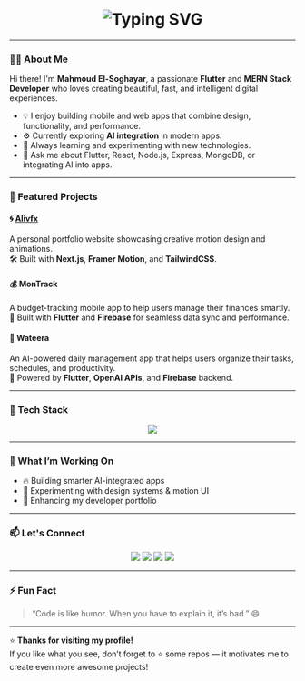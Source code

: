 <!-- Animated Header -->
<h1 align="center">
  <img src="https://readme-typing-svg.herokuapp.com?font=Fira+Code&pause=1000&color=00C7FF&center=true&vCenter=true&width=435&lines=Hey+There!+👋;I'm+Mahmoud+El-Soghayar;Flutter+%26+MERN+Developer;Welcome+to+my+Profile!+🚀" alt="Typing SVG" />
</h1>

---

### 🧑‍💻 About Me

Hi there! I'm **Mahmoud El-Soghayar**, a passionate **Flutter** and **MERN Stack Developer** who loves creating beautiful, fast, and intelligent digital experiences.

- 💡 I enjoy building mobile and web apps that combine design, functionality, and performance.  
- ⚙️ Currently exploring **AI integration** in modern apps.  
- 🚀 Always learning and experimenting with new technologies.  
- 💬 Ask me about Flutter, React, Node.js, Express, MongoDB, or integrating AI into apps.

---

### 🚀 Featured Projects

#### 🌀 [Alivfx](https://alivfx.vercel.app)
A personal portfolio website showcasing creative motion design and animations.  
🛠 Built with **Next.js**, **Framer Motion**, and **TailwindCSS**.

#### 💰 MonTrack
A budget-tracking mobile app to help users manage their finances smartly.  
📱 Built with **Flutter** and **Firebase** for seamless data sync and performance.

#### 🤖 Wateera
An AI-powered daily management app that helps users organize their tasks, schedules, and productivity.  
🧠 Powered by **Flutter**, **OpenAI APIs**, and **Firebase** backend.

---

### 🧰 Tech Stack

<p align="center">
  <img src="https://skillicons.dev/icons?i=flutter,dart,react,nodejs,express,mongodb,js,ts,tailwind,firebase,git,github,vscode&perline=6" />
</p>

---

### 🌈 What I’m Working On

- 🔥 Building smarter AI-integrated apps  
- 🧠 Experimenting with design systems & motion UI  
- 💼 Enhancing my developer portfolio  

---

### 📫 Let's Connect

<p align="center">
  <a href="https://m-el-soghayar.vercel.app" target="_blank"><img src="https://img.shields.io/badge/Portfolio-000000?style=for-the-badge&logo=vercel&logoColor=white" /></a>
  <a href="https://github.com/soghayarmahmoud" target="_blank"><img src="https://img.shields.io/badge/GitHub-181717?style=for-the-badge&logo=github&logoColor=white" /></a>
  <a href="https://www.linkedin.com/in/mahmoudelsoghayar" target="_blank"><img src="https://img.shields.io/badge/LinkedIn-0077B5?style=for-the-badge&logo=linkedin&logoColor=white" /></a>
  <a href="mailto:mahmoudelsoghayar@gmail.com"><img src="https://img.shields.io/badge/Email-D14836?style=for-the-badge&logo=gmail&logoColor=white" /></a>
</p>

---

### ⚡ Fun Fact

> “Code is like humor. When you have to explain it, it’s bad.” 😄

---

⭐ **Thanks for visiting my profile!**  
If you like what you see, don’t forget to ⭐ some repos — it motivates me to create even more awesome projects!
